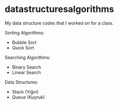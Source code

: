 # datastructuresalgorithms
My data structure codes that I worked on for a class.


  Sorting Algorithms:
  - Bubble Sort  
  - Quick Sort  

  Searching Algorithms:
  - Binary Search  
  - Linear Search  

  Data Structures:
  - Stack (Yığın)  
  - Queue (Kuyruk)  
